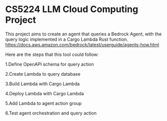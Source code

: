 # CS5224 LLM Cloud Computing Project
This project aims to create an agent that queries a Bedrock Agent, with the query logic implemented in a Cargo Lambda Rust function.
https://docs.aws.amazon.com/bedrock/latest/userguide/agents-how.html

Here are the steps that this tool could follow:

1.Define OpenAPI schema for query action

2.Create Lambda to query database

3.Build Lambda with Cargo Lambda

4.Deploy Lambda with Cargo Lambda

5.Add Lambda to agent action group

6.Test agent orchestration and query action
